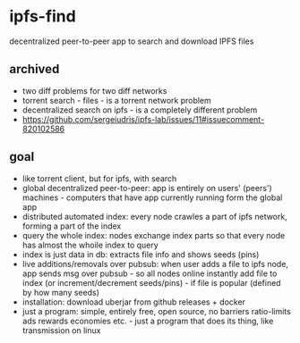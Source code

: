 # ipfs-find
decentralized peer-to-peer app to search and download IPFS files

## archived

- two diff problems for two diff networks
- torrent search - files - is a torrent network problem
- decentralized search on ipfs - is a completely different problem
- https://github.com/sergeiudris/ipfs-lab/issues/11#issuecomment-820102586

## goal

- like torrent client, but for ipfs, with search
- global decentralized peer-to-peer: app is entirely on users' (peers') machines - computers that have app currently running form the global app
- distributed automated index: every node crawles a part of ipfs network, forming a part of the index
- query the whole index: nodes exchange index parts so that every node has almost the whoile index to query
- index is just data in db: extracts file info and shows seeds (pins)
- live additions/removals over pubsub: when user adds a file to ipfs node, app sends msg over pubsub - so all nodes online instantly add file to index (or increment/decrement seeds/pins) - if file is popular (defined by how many seeds)
- installation: download uberjar from github releases + docker
- just a program: simple, entirely free, open source, no barriers ratio-limits ads rewards economies etc. - just a program that does its thing, like transmission on linux